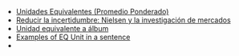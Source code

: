   * [Unidades Equivalentes (Promedio Ponderado)](https://espanol.libretexts.org/Negocio/Contabilidad/Libro%3A_Contabilidad_Gerencial_(Lumen)/03%3A_Sistema_de_costos_de_proceso/3.03%3A_Unidades_Equivalentes_(Promedio_Ponderado))
  * [Reducir la incertidumbre: Nielsen y la investigación de mercados](http://www.revistaindice.com/numero38/p22.pdf)
  * [Unidad equivalente a álbum](https://www.wikiwand.com/es/Unidad_equivalente_a_%C3%A1lbum)
  * [Examples of EQ Unit in a sentence](https://www.lawinsider.com/dictionary/eq-unit#:~:text=EQ%20Unit%20means%20equivalent%20units,in%20different%20consumer%20selling%20units.)
  * 
